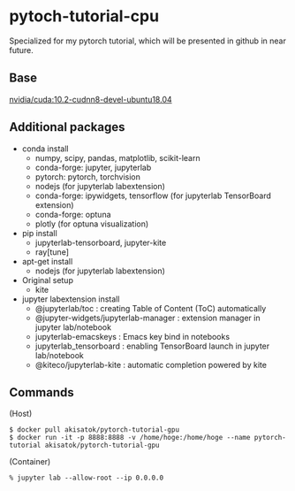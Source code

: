# pytoch-tutorial-cpu

Specialized for my pytorch tutorial, which will be presented in github in near future.

## Base

[nvidia/cuda:10.2-cudnn8-devel-ubuntu18.04](https://hub.docker.com/r/nvidia/cuda/tags?page=1&name=10.2-cudnn8-devel-ubuntu)

## Additional packages

* conda install
  * numpy, scipy, pandas, matplotlib, scikit-learn
  * conda-forge: jupyter, jupyterlab
  * pytorch: pytorch, torchvision
  * nodejs (for jupyterlab labextension)
  * conda-forge: ipywidgets, tensorflow (for jupyterlab TensorBoard extension)
  * conda-forge: optuna
  * plotly (for optuna visualization)
* pip install
  * jupyterlab-tensorboard, jupyter-kite
  * ray[tune]
* apt-get install
  * nodejs (for jupyterlab labextension)
* Original setup
  * kite
* jupyter labextension install
  * @jupyterlab/toc :  creating Table of Content (ToC) automatically
  * @jupyter-widgets/jupyterlab-manager :  extension manager in jupyter lab/notebook
  * jupyterlab-emacskeys :  Emacs key bind in notebooks
  * jupyterlab_tensorboard :  enabling TensorBoard launch in jupyter lab/notebook
  * @kiteco/jupyterlab-kite :  automatic completion powered by kite

## Commands

(Host)
```
$ docker pull akisatok/pytorch-tutorial-gpu
$ docker run -it -p 8888:8888 -v /home/hoge:/home/hoge --name pytorch-tutorial akisatok/pytorch-tutorial-gpu
```

(Container)
```
% jupyter lab --allow-root --ip 0.0.0.0
```
